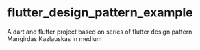 # flutter_design_pattern_example
A dart and flutter project based on series of flutter design pattern Mangirdas Kazlauskas in medium
